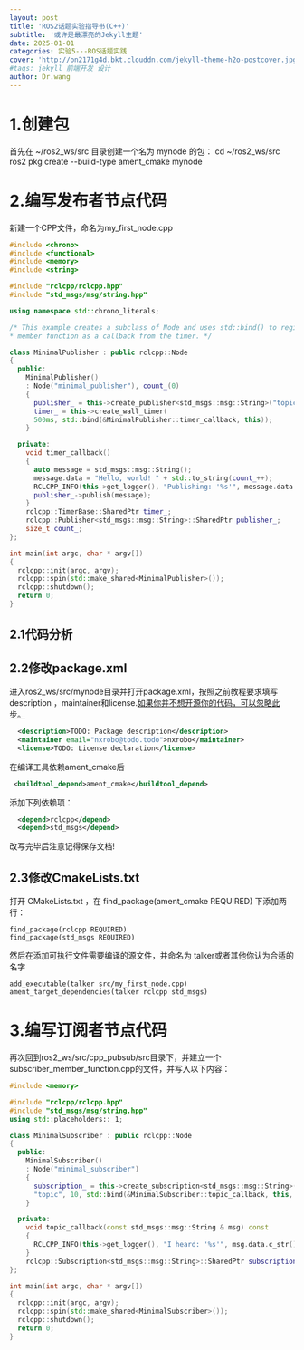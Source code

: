 ```yaml
---
layout: post
title: 'ROS2话题实验指导书(C++)'
subtitle: '或许是最漂亮的Jekyll主题'
date: 2025-01-01
categories: 实验5---ROS话题实践
cover: 'http://on2171g4d.bkt.clouddn.com/jekyll-theme-h2o-postcover.jpg'
#tags: jekyll 前端开发 设计
author: Dr.wang
---
```

# 1.创建包

首先在 ~/ros2_ws/src 目录创建一个名为 mynode 的包：
cd ~/ros2_ws/src 
ros2 pkg create --build-type ament_cmake mynode
# 2.编写发布者节点代码
新建一个CPP文件，命名为my_first_node.cpp
```c++
#include <chrono>
#include <functional>
#include <memory>
#include <string>

#include "rclcpp/rclcpp.hpp"
#include "std_msgs/msg/string.hpp"

using namespace std::chrono_literals;

/* This example creates a subclass of Node and uses std::bind() to register a
* member function as a callback from the timer. */

class MinimalPublisher : public rclcpp::Node
{
  public:
    MinimalPublisher()
    : Node("minimal_publisher"), count_(0)
    {
      publisher_ = this->create_publisher<std_msgs::msg::String>("topic", 10);
      timer_ = this->create_wall_timer(
      500ms, std::bind(&MinimalPublisher::timer_callback, this));
    }

  private:
    void timer_callback()
    {
      auto message = std_msgs::msg::String();
      message.data = "Hello, world! " + std::to_string(count_++);
      RCLCPP_INFO(this->get_logger(), "Publishing: '%s'", message.data.c_str());
      publisher_->publish(message);
    }
    rclcpp::TimerBase::SharedPtr timer_;
    rclcpp::Publisher<std_msgs::msg::String>::SharedPtr publisher_;
    size_t count_;
};

int main(int argc, char * argv[])
{
  rclcpp::init(argc, argv);
  rclcpp::spin(std::make_shared<MinimalPublisher>());
  rclcpp::shutdown();
  return 0;
}

```
## 2.1代码分析
## 2.2修改package.xml
进入ros2_ws/src/mynode目录并打开package.xml，按照之前教程要求填写description ，maintainer和license.<u>如果你并不想开源你的代码，可以忽略此步。</u>

```xml
  <description>TODO: Package description</description>
  <maintainer email="nxrobo@todo.todo">nxrobo</maintainer>
  <license>TODO: License declaration</license>
```
  在编译工具依赖ament_cmake后
  ```xml
   <buildtool_depend>ament_cmake</buildtool_depend>
  ```
  添加下列依赖项：
```xml
  <depend>rclcpp</depend>
  <depend>std_msgs</depend>
```
改写完毕后注意记得保存文档!
## 2.3修改CmakeLists.txt
打开 CMakeLists.txt ，在 find_package(ament_cmake REQUIRED) 下添加两行：
```
find_package(rclcpp REQUIRED)
find_package(std_msgs REQUIRED)
```
然后在添加可执行文件需要编译的源文件，并命名为 talker或者其他你认为合适的名字
```
add_executable(talker src/my_first_node.cpp)
ament_target_dependencies(talker rclcpp std_msgs)
```
# 3.编写订阅者节点代码
再次回到ros2_ws/src/cpp_pubsub/src目录下，并建立一个subscriber_member_function.cpp的文件，并写入以下内容：
```C++
#include <memory>

#include "rclcpp/rclcpp.hpp"
#include "std_msgs/msg/string.hpp"
using std::placeholders::_1;

class MinimalSubscriber : public rclcpp::Node
{
  public:
    MinimalSubscriber()
    : Node("minimal_subscriber")
    {
      subscription_ = this->create_subscription<std_msgs::msg::String>(
      "topic", 10, std::bind(&MinimalSubscriber::topic_callback, this, _1));
    }

  private:
    void topic_callback(const std_msgs::msg::String & msg) const
    {
      RCLCPP_INFO(this->get_logger(), "I heard: '%s'", msg.data.c_str());
    }
    rclcpp::Subscription<std_msgs::msg::String>::SharedPtr subscription_;
};

int main(int argc, char * argv[])
{
  rclcpp::init(argc, argv);
  rclcpp::spin(std::make_shared<MinimalSubscriber>());
  rclcpp::shutdown();
  return 0;
}

```